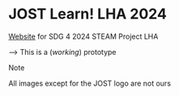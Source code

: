 # JOST Learn! LHA 2024

[Website](https://www.jostlearn.org/) for SDG 4 2024 STEAM Project LHA

--> This is a (_working_) prototype

> [!NOTE]
> All images except for the JOST logo are not ours
